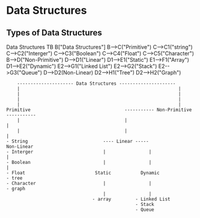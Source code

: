 # Data Structures

## Types of Data Structures

Data Structures TB
    B["Data Structures"]
    B-->C("Primitive")
    C-->C1("string")
    C-->C2("Interger")
    C-->C3("Boolean")
    C-->C4("Float")
    C-->C5("Character")
    B-->D("Non-Primitive")
    D-->D1("Linear")
    D1-->E1("Static")
    E1-->F1("Array")
    D1-->E2("Dynamic")
    E2-->G1("Linked List")
    E2-->G2("Stack")
    E2-->G3("Queue")
    D-->D2(Non-Linear)
    D2-->H1("Tree")
    D2-->H2("Graph")

        --------------------- Data Structures ---------------------
        |                                                           |
        |                                                           |
        |                                                           |
        |                                                           |
    Primitive                                   ----------- Non-Primitive ----------- 
        |                                       |                                    |
        |                                       |                                    |
    - String                            ---- Linear -----                       Non-Linear 
    - Interger                          |                |                           |
    - Boolean                           |                |                           |
    - Float                          Static           Dynamic                     - tree
    - Character                         |                |                        - graph
                                        |                |
                                    - array         - Linked List
                                                    - Stack
                                                    - Queue 